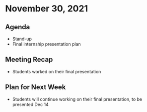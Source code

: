 # November 30, 2021
## Agenda
- Stand-up
- Final internship presentation plan

## Meeting Recap
- Students worked on their final presentation

## Plan for Next Week
- Students will continue working on their final presentation, to be presented Dec 14